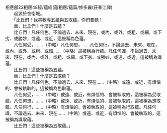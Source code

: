相應部22相應48經/蘊經(蘊相應/蘊篇/修多羅(莊春江譯)   
　　起源於舍衛城。   
　　「比丘們！我將教導五蘊與五取蘊，你們要聽！   
　　而，比丘們！什麼是五蘊？   
　　比丘們！凡任何色，不論過去、未來、現在，或內、或外，或粗、或細，或下劣、或勝妙，或遠、或近，這被稱為色蘊。   
　　凡任何受，……（中略）凡任何想，……凡任何行，不論過去、未來、現在，或內、或外，或粗、或細……（中略）這被稱為行蘊。凡任何識，不論過去、未來、現在，或內、或外，或粗、或細，或下劣、或勝妙，或遠、或近，這被稱為識蘊。   
　　比丘們！這些被稱為五蘊。   
　　而，比丘們！什麼是五取蘊？   
　　比丘們！凡任何色，不論過去、未來、現在……（中略）或遠、或近，有煩惱的、會被執取的，這被稱為色取蘊。   
　　凡任何受，……（中略）或遠、或近，有煩惱的、會被執取的，這被稱為受取蘊。凡任何想，……（中略）或遠、或近，有煩惱的、會被執取的，這被稱為想取蘊。凡任何行，……（中略）有煩惱的、會被執取的，這被稱為行取蘊。凡任何識，不論過去、未來、現在……（中略）或遠、或近，有煩惱的、會被執取的，這被稱為識取蘊。   
　　比丘們！這些被稱為五取蘊。」  
